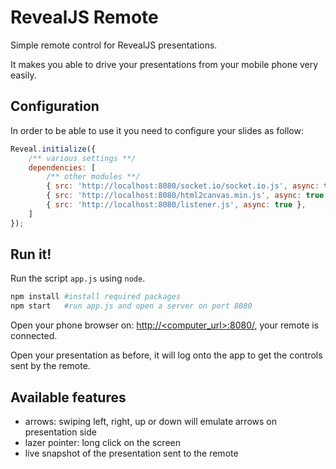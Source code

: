# RevealJS Remote

Simple remote control for RevealJS presentations.

It makes you able to drive your presentations from your mobile phone very easily.

## Configuration

In order to be able to use it you need to configure your slides as follow:

```js
Reveal.initialize({
    /** various settings **/
    dependencies: [
        /** other modules **/
        { src: 'http://localhost:8080/socket.io/socket.io.js', async: true },
        { src: 'http://localhost:8080/html2canvas.min.js', async: true },
        { src: 'http://localhost:8080/listener.js', async: true },
    ]
});
```

## Run it!

Run the script `app.js` using `node`.

```bash
npm install #install required packages
npm start   #run app.js and open a server on port 8080
```

Open your phone browser on: [http://<computer_url>:8080/](http://<computer_url>:8080/), your remote is connected.

Open your presentation as before, it will log onto the app to get the controls sent by the remote.

## Available features

- arrows: swiping left, right, up or down will emulate arrows on presentation side
- lazer pointer: long click on the screen
- live snapshot of the presentation sent to the remote


